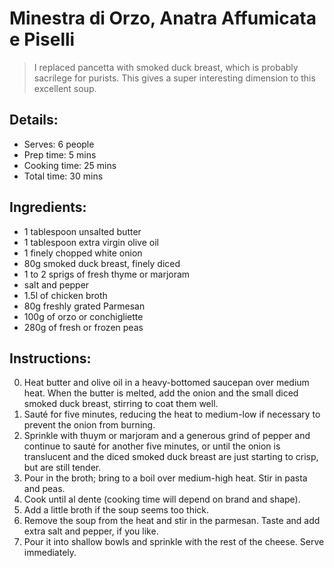 # Minestra di Orzo, Anatra Affumicata e Piselli

> I replaced pancetta with smoked duck breast, which is probably sacrilege for purists. This gives a super interesting dimension to this excellent soup.

## Details:
* Serves: 6 people
* Prep time: 5 mins
* Cooking time: 25 mins
* Total time: 30 mins

## Ingredients:
* 1 tablespoon unsalted butter
* 1 tablespoon extra virgin olive oil
* 1 finely chopped white onion
* 80g smoked duck breast, finely diced
* 1 to 2 sprigs of fresh thyme or marjoram
* salt and pepper
* 1.5l of chicken broth
* 80g freshly grated Parmesan
* 100g of orzo or conchigliette
* 280g of fresh or frozen peas

## Instructions:
0. Heat butter and olive oil in a heavy-bottomed saucepan over medium heat. When the butter is melted, add the onion and the small diced smoked duck breast, stirring to coat them well.
1. Sauté for five minutes, reducing the heat to medium-low if necessary to prevent the onion from burning. 
2. Sprinkle with thuym or marjoram and a generous grind of pepper and continue to sauté for another five minutes, or until the onion is translucent and the diced smoked duck breast are just starting to crisp, but are still tender.
3. Pour in the broth; bring to a boil over medium-high heat. Stir in pasta and peas.
4. Cook until al dente (cooking time will depend on brand and shape).
5. Add a little broth if the soup seems too thick.
6. Remove the soup from the heat and stir in the parmesan. Taste and add extra salt and pepper, if you like.
7. Pour it into shallow bowls and sprinkle with the rest of the cheese. Serve immediately. 
